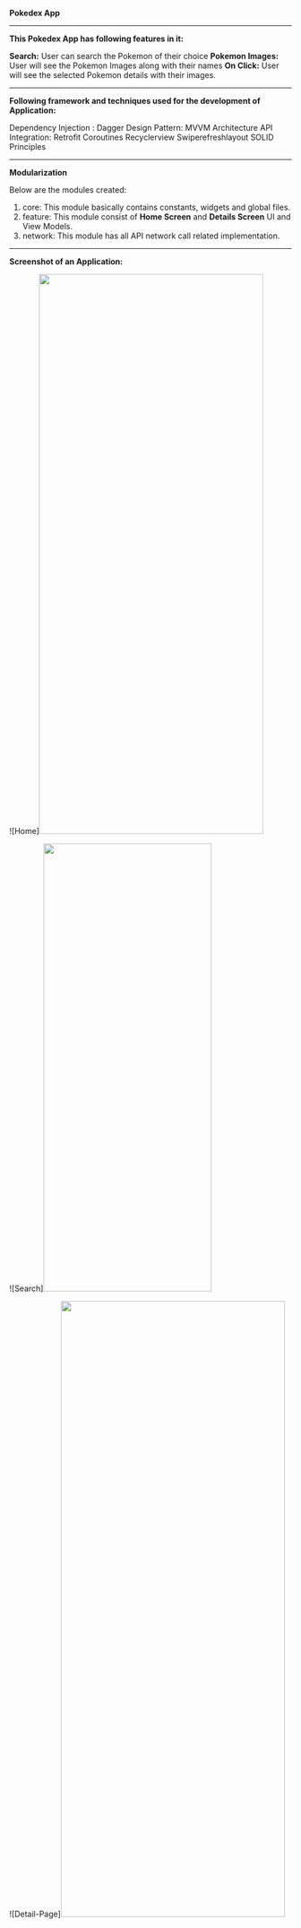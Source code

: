**Pokedex App**
____________________________________________________________________________________________________
**This Pokedex App has following features in it:**

**Search:** User can search the Pokemon of their choice
**Pokemon Images:** User will see the Pokemon Images along with their names
**On Click:** User will see the selected Pokemon details with their images.

____________________________________________________________________________________________________
**Following framework and techniques used for the development of Application:**

Dependency Injection : Dagger
Design Pattern: MVVM Architecture
API Integration: Retrofit
Coroutines
Recyclerview
Swiperefreshlayout
SOLID Principles
____________________________________________________________________________________________________
**Modularization**

Below are the modules created:
1. core: This module basically contains constants, widgets and global files.
2. feature: This module consist of **Home Screen** and **Details Screen** UI and View Models.
3. network: This module has all API network call related implementation.
____________________________________________________________________________________________________
**Screenshot of an Application:**

![Home]<img src="https://github.com/surabhi3193/PokedexApp/assets/33922020/34f54c35-67ed-4459-8a9c-2bd00c878369" height="1000" width="400" >

![Search]<img src="https://github.com/surabhi3193/PokedexApp/assets/33922020/6b7dbce7-751a-4a54-9ff4-ec3640f2af75" height="800" width="300" >

![Detail-Page]<img src="https://github.com/surabhi3193/PokedexApp/assets/33922020/734d2bb8-81f5-4796-8c38-5019feaf22e9" height="1100" width="400" >






